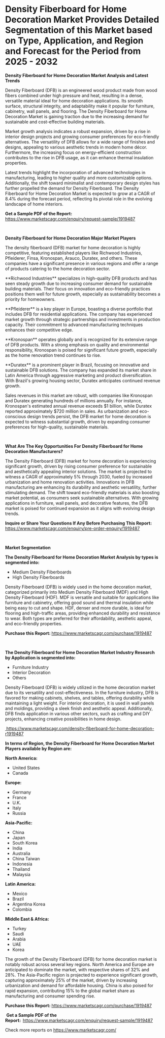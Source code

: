 <p><h1>Density Fiberboard for Home Decoration Market Provides Detailed Segmentation of this Market based on Type, Application, and Region and Forecast for the Period from 2025 - 2032</h1></p><p><strong>Density Fiberboard for Home Decoration Market Analysis and Latest Trends</strong></p>
<p><p>Density Fiberboard (DFB) is an engineered wood product made from wood fibers combined under high pressure and heat, resulting in a dense, versatile material ideal for home decoration applications. Its smooth surface, structural integrity, and adaptability make it popular for furniture, cabinetry, wall panels, and flooring. The Density Fiberboard for Home Decoration Market is gaining traction due to the increasing demand for sustainable and cost-effective building materials.</p><p>Market growth analysis indicates a robust expansion, driven by a rise in interior design projects and growing consumer preferences for eco-friendly alternatives. The versatility of DFB allows for a wide range of finishes and designs, appealing to various aesthetic trends in modern home décor. Furthermore, the increasing focus on energy-efficient construction contributes to the rise in DFB usage, as it can enhance thermal insulation properties.</p><p>Latest trends highlight the incorporation of advanced technologies in manufacturing, leading to higher quality and more customizable options. Additionally, the shift toward minimalist and contemporary design styles has further propelled the demand for Density Fiberboard. The Density Fiberboard for Home Decoration Market is expected to grow at a CAGR of 8.4% during the forecast period, reflecting its pivotal role in the evolving landscape of home interiors.</p></p>
<p><strong>Get a Sample PDF of the Report:&nbsp;</strong> <a href="https://www.marketscagr.com/enquiry/request-sample/1919487?utm_campaign=3580&utm_medium=2&utm_source=Github&utm_content=ia&utm_term=03042025&utm_id=density-fiberboard-for-home-decoration">https://www.marketscagr.com/enquiry/request-sample/1919487</a></p>
<p>&nbsp;</p>
<p><strong>Density Fiberboard for Home Decoration Major Market Players</strong></p>
<p><p>The density fiberboard (DFB) market for home decoration is highly competitive, featuring established players like Richwood Industries, Pfleiderer, Finsa, Kronospan, Arauco, Duratex, and others. These companies have a significant presence in various regions and offer a range of products catering to the home decoration sector.</p><p>**Richwood Industries** specializes in high-quality DFB products and has seen steady growth due to increasing consumer demand for sustainable building materials. Their focus on innovation and eco-friendly practices positions them well for future growth, especially as sustainability becomes a priority for homeowners.</p><p>**Pfleiderer** is a key player in Europe, boasting a diverse portfolio that includes DFB for residential applications. The company has experienced market growth through strategic partnerships and investments in production capacity. Their commitment to advanced manufacturing techniques enhances their competitive edge.</p><p>**Kronospan** operates globally and is recognized for its extensive range of DFB products. With a strong emphasis on quality and environmental responsibility, Kronospan is poised for significant future growth, especially as the home renovation trend continues to rise.</p><p>**Duratex** is a prominent player in Brazil, focusing on innovative and sustainable DFB solutions. The company has expanded its market share in Latin America through aggressive marketing and product diversification. With Brazil's growing housing sector, Duratex anticipates continued revenue growth.</p><p>Sales revenues in this market are robust, with companies like Kronospan and Duratex generating hundreds of millions annually. For instance, Kronospan's estimated annual revenue exceeds $1 billion, while Duratex reported approximately $720 million in sales. As urbanization and eco-conscious design trends persist, the DFB market for home decoration is expected to witness substantial growth, driven by expanding consumer preferences for high-quality, sustainable materials.</p></p>
<p>&nbsp;</p>
<p><strong>What Are The Key Opportunities For Density Fiberboard for Home Decoration Manufacturers?</strong></p>
<p><p>The Density Fiberboard (DFB) market for home decoration is experiencing significant growth, driven by rising consumer preference for sustainable and aesthetically appealing interior solutions. The market is projected to witness a CAGR of approximately 5% through 2030, fueled by increased urbanization and home renovation activities. Innovations in DFB manufacturing are enhancing its durability and aesthetic versatility, further stimulating demand. The shift toward eco-friendly materials is also boosting market potential, as consumers seek sustainable alternatives. With growing applications in furniture, wall panels, and decorative features, the DFB market is poised for continued expansion as it aligns with evolving design trends.</p></p>
<p><strong>Inquire or Share Your Questions If Any Before Purchasing This Report:</strong> <a href="https://www.marketscagr.com/enquiry/pre-order-enquiry/1919487?utm_campaign=3580&utm_medium=2&utm_source=Github&utm_content=ia&utm_term=03042025&utm_id=density-fiberboard-for-home-decoration">https://www.marketscagr.com/enquiry/pre-order-enquiry/1919487</a></p>
<p>&nbsp;</p>
<p><strong>Market Segmentation</strong></p>
<p><strong>The Density Fiberboard for Home Decoration Market Analysis by types is segmented into:</strong></p>
<p><ul><li>Medium Density Fiberboards</li><li>High Density Fiberboards</li></ul></p>
<p><p>Density Fiberboard (DFB) is widely used in the home decoration market, categorized primarily into Medium Density Fiberboard (MDF) and High Density Fiberboard (HDF). MDF is versatile and suitable for applications like furniture and cabinetry, offering good sound and thermal insulation while being easy to cut and shape. HDF, denser and more durable, is ideal for flooring and high-traffic areas, providing enhanced durability and resistance to wear. Both types are preferred for their affordability, aesthetic appeal, and eco-friendly properties.</p></p>
<p><strong>Purchase this Report:&nbsp;</strong><a href="https://www.marketscagr.com/purchase/1919487?utm_campaign=3580&utm_medium=2&utm_source=Github&utm_content=ia&utm_term=03042025&utm_id=density-fiberboard-for-home-decoration">https://www.marketscagr.com/purchase/1919487</a></p>
<p>&nbsp;</p>
<p><strong>The Density Fiberboard for Home Decoration Market Industry Research by Application is segmented into:</strong></p>
<p><ul><li>Furniture Industry</li><li>Interior Decoration</li><li>Others</li></ul></p>
<p><p>Density Fiberboard (DFB) is widely utilized in the home decoration market due to its versatility and cost-effectiveness. In the furniture industry, DFB is favored for making cabinets, shelves, and tables, offering durability while maintaining a light weight. For interior decoration, it is used in wall panels and moldings, providing a sleek finish and aesthetic appeal. Additionally, DFB finds application in various other sectors, such as crafting and DIY projects, enhancing creative possibilities in home design.</p></p>
<p><a href="https://www.marketscagr.com/density-fiberboard-for-home-decoration-r1919487?utm_campaign=3580&utm_medium=2&utm_source=Github&utm_content=ia&utm_term=03042025&utm_id=density-fiberboard-for-home-decoration">&nbsp;https://www.marketscagr.com/density-fiberboard-for-home-decoration-r1919487</a></p>
<p><strong>In terms of Region, the Density Fiberboard for Home Decoration Market Players available by Region are:</strong></p>
<p>
    <p> <strong> North America: </strong>
        <ul>
            <li>United States</li>
            <li>Canada</li>
        </ul>
        </p> 
    <p> <strong> Europe: </strong>
        <ul>
            <li>Germany</li>
            <li>France</li>
            <li>U.K.</li>
            <li>Italy</li>
            <li>Russia</li>
        </ul>
        </p> 
    <p> <strong> Asia-Pacific: </strong>
        <ul>
            <li>China</li>
            <li>Japan</li>
            <li>South Korea</li>
            <li>India</li>
            <li>Australia</li>
            <li>China Taiwan</li>
            <li>Indonesia</li>
            <li>Thailand</li>
            <li>Malaysia</li>
        </ul>
        </p> 
    <p> <strong> Latin America: </strong>
        <ul>
            <li>Mexico</li>
            <li>Brazil</li>
            <li>Argentina Korea</li>
            <li>Colombia</li>
        </ul>
        </p> 
    <p> <strong> Middle East & Africa: </strong>
        <ul>
            <li>Turkey</li>
            <li>Saudi</li>
            <li>Arabia</li>
            <li>UAE</li>
            <li>Korea</li>
        </ul>
    </p>
    </p>
<p><p>The growth of the Density Fiberboard (DFB) for home decoration market is notably robust across several key regions. North America and Europe are anticipated to dominate the market, with respective shares of 32% and 28%. The Asia-Pacific region is projected to experience significant growth, capturing approximately 25% of the market, driven by increasing urbanization and demand for affordable housing. China is also poised for rapid expansion, contributing 15% to the global market share as manufacturing and consumer spending rise.</p></p>
<p><strong>Purchase this Report: </strong><a href="https://www.marketscagr.com/purchase/1919487?utm_campaign=3580&utm_medium=2&utm_source=Github&utm_content=ia&utm_term=03042025&utm_id=density-fiberboard-for-home-decoration">https://www.marketscagr.com/purchase/1919487</a></p>
<p>&nbsp;<strong>Get a Sample PDF of the Report:&nbsp;&nbsp;</strong><a href="https://www.marketscagr.com/enquiry/request-sample/1919487?utm_campaign=3580&utm_medium=2&utm_source=Github&utm_content=ia&utm_term=03042025&utm_id=density-fiberboard-for-home-decoration">https://www.marketscagr.com/enquiry/request-sample/1919487</a></p>
<p><strong></strong></p>
<p>Check more reports on <a href="https://www.marketscagr.com/?utm_campaign=3580&utm_medium=2&utm_source=Github&utm_content=ia&utm_term=03042025&utm_id=density-fiberboard-for-home-decoration">https://www.marketscagr.com/</a></p>